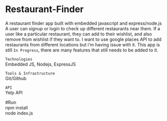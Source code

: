 # Restaurant-Finder
A restaurant finder app built with embedded javascript and express/node.js
A user can signup or login to check up different restaurants near them.
If a user like a particular restaurant, they can add to their wishlist, and also remove from wishlist if they want to.
I want to use google places API to add restaurants from different locations but i'm having issue with it.
This app is still `In Progress`, there are many features that still needs to be added to it.

`Technologies` <br>
Embedded JS, Nodejs, ExpressJS

`Tools & Infrastructure` <br>
Git/Github

`API` <br>
Yelp API

#Run <br>
npm install <br>
node index.js